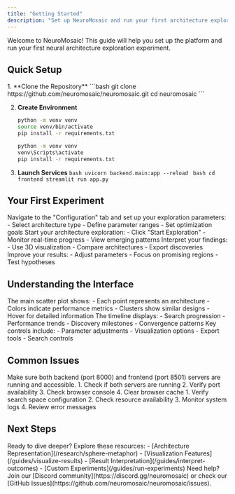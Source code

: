 ```yaml
---
title: "Getting Started"
description: "Set up NeuroMosaic and run your first architecture exploration"
---
```


<Note>
  Welcome to NeuroMosaic! This guide will help you set up the platform and run your first neural architecture exploration experiment.
</Note>

## Quick Setup

<Steps>
  1. **Clone the Repository**
     ```bash
     git clone https://github.com/neuromosaic/neuromosaic.git
     cd neuromosaic
     ```

2. **Create Environment**
   <CodeGroup>

   ```bash macOS/Linux
   python -m venv venv
   source venv/bin/activate
   pip install -r requirements.txt
   ```

   ```bash Windows
   python -m venv venv
   venv\Scripts\activate
   pip install -r requirements.txt
   ```

   </CodeGroup>

3. **Launch Services**
   <Tabs>
   <Tab title="Backend">
   `bash
      uvicorn backend.main:app --reload
      `
   </Tab>
   <Tab title="Frontend">
   `bash
      cd frontend
      streamlit run app.py
      `
   </Tab>
   </Tabs>
   </Steps>

## Your First Experiment

<CardGroup cols={2}>
  <Card title="Configure Search" icon="sliders">
    Navigate to the "Configuration" tab and set up your exploration parameters:
    - Select architecture type
    - Define parameter ranges
    - Set optimization goals
  </Card>
  
  <Card title="Launch Search" icon="play">
    Start your architecture exploration:
    - Click "Start Exploration"
    - Monitor real-time progress
    - View emerging patterns
  </Card>
  
  <Card title="Analyze Results" icon="chart-line">
    Interpret your findings:
    - Use 3D visualization
    - Compare architectures
    - Export discoveries
  </Card>
  
  <Card title="Iterate & Refine" icon="rotate">
    Improve your results:
    - Adjust parameters
    - Focus on promising regions
    - Test hypotheses
  </Card>
</CardGroup>

## Understanding the Interface

<Accordion title="3D Visualization">
  The main scatter plot shows:
  - Each point represents an architecture
  - Colors indicate performance metrics
  - Clusters show similar designs
  - Hover for detailed information
</Accordion>

<Accordion title="Timeline View">
  The timeline displays:
  - Search progression
  - Performance trends
  - Discovery milestones
  - Convergence patterns
</Accordion>

<Accordion title="Control Panel">
  Key controls include:
  - Parameter adjustments
  - Visualization options
  - Export tools
  - Search controls
</Accordion>

## Common Issues

<Warning>
  Make sure both backend (port 8000) and frontend (port 8501) servers are running and accessible.
</Warning>

<Tabs>
  <Tab title="Dashboard Issues">
    <Steps>
      1. Check if both servers are running
      2. Verify port availability
      3. Check browser console
      4. Clear browser cache
    </Steps>
  </Tab>
  
  <Tab title="Search Problems">
    <Steps>
      1. Verify search space configuration
      2. Check resource availability
      3. Monitor system logs
      4. Review error messages
    </Steps>
  </Tab>
</Tabs>

## Next Steps

<Check>
  Ready to dive deeper? Explore these resources:
  - [Architecture Representation](/research/sphere-metaphor)
  - [Visualization Features](/guides/visualize-results)
  - [Result Interpretation](/guides/interpret-outcomes)
  - [Custom Experiments](/guides/run-experiments)
</Check>

<Info>
  Need help? Join our [Discord community](https://discord.gg/neuromosaic) or check our [GitHub Issues](https://github.com/neuromosaic/neuromosaic/issues).
</Info>
